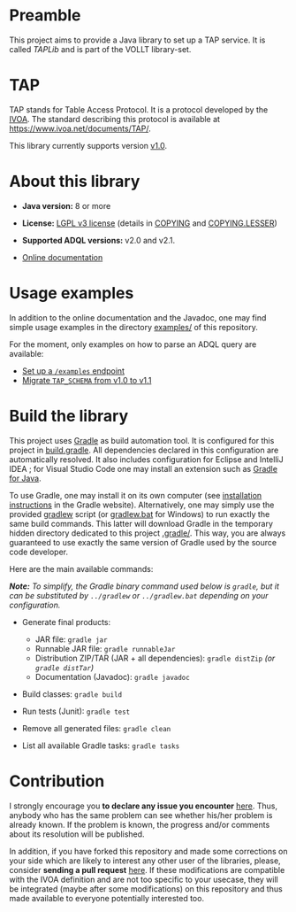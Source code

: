 # Preamble

This project aims to provide a Java library to set up a TAP service. It is
called _TAPLib_ and is part of the VOLLT library-set.

# TAP

TAP stands for Table Access Protocol. It is a protocol developed by
the [IVOA](http://www.ivoa.net/ "International Virtual Observatory Alliance").
The standard describing this protocol is available at
<https://www.ivoa.net/documents/TAP/>.

This library currently supports version
[v1.0](https://www.ivoa.net/documents/TAP/20100327/).

# About this library

- **Java version:** 8 or more
- **License:** [LGPL v3 license](https://www.gnu.org/licenses/lgpl.html)
  (details in [COPYING](COPYING) and [COPYING.LESSER](COPYING.LESSER))


- **Supported ADQL versions:** v2.0 and v2.1.
- [Online documentation](http://cdsportal.u-strasbg.fr/taptuto/)

# Usage examples

In addition to the online documentation and the Javadoc, one may find simple
usage examples in the directory [examples/](examples) of this repository.

For the moment, only examples on how to parse an ADQL query are available:

- [Set up a `/examples` endpoint](examples/examples_endpoint)
- [Migrate `TAP_SCHEMA` from v1.0 to v1.1](examples/tap_schema)

# Build the library

This project uses [Gradle](https://gradle.org/) as build automation tool. It
is configured for this project in [build.gradle](build.gradle). All dependencies
declared in this configuration are automatically resolved. It also includes
configuration for Eclipse and IntelliJ IDEA ; for Visual Studio Code one may
install an extension such as [Gradle for Java](https://marketplace.visualstudio.com/items?itemName=vscjava.vscode-gradle).

To use Gradle, one may install it on its own computer (see
[installation instructions](https://gradle.org/install/) in the Gradle website).
Alternatively, one may simply use the provided [gradlew](../gradlew) script
(or [gradlew.bat](../gradlew.bat) for Windows) to run exactly the same build
commands. This latter will download Gradle in the temporary hidden directory
dedicated to this project [.gradle/](../.gradle). This way, you are always
guaranteed to use exactly the same version of Gradle used by the source code
developer.

Here are the main available commands:

_**Note:** To simplify, the Gradle binary command used below is `gradle`, but it
can be substituted by `../gradlew` or `../gradlew.bat` depending on your
configuration._

- Generate final products:
  - JAR file: `gradle jar`
  - Runnable JAR file: `gradle runnableJar`
  - Distribution ZIP/TAR (JAR + all dependencies): `gradle distZip`
    _(or `gradle distTar`)_
  - Documentation (Javadoc): `gradle javadoc`

- Build classes: `gradle build`

- Run tests (Junit): `gradle test`

- Remove all generated files: `gradle clean`

- List all available Gradle tasks: `gradle tasks`

# Contribution

I strongly encourage you **to declare any issue you encounter**
[here](https://github.com/gmantele/taplib/issues). Thus, anybody who has the
same problem can see whether his/her problem is already known. If the problem is
known, the progress and/or comments about its resolution will be published.

In addition, if you have forked this repository and made some corrections on
your side which are likely to interest any other user of the libraries, please,
consider **sending a pull request**
[here](https://github.com/gmantele/taplib/pulls). If these modifications are
compatible with the IVOA definition and are not too specific to your usecase,
they will be integrated (maybe after some modifications) on this repository and
thus made available to everyone potentially interested too.
